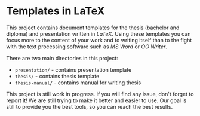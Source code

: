 # Templates in LaTeX

This project contains document templates for the thesis (bachelor and diploma) and presentation written in _LaTeX_. Using these templates you can focus more to the content of your work and to writing itself than to the fight with the text processing software such as _MS Word_ or _OO Writer_.

There are two main directories in this project:
* `presentation/` - contains presentation template
* `thesis/` - contains thesis template
* `thesis-manual/` - contains manual for writing thesis

This project is still work in progress. If you will find any issue, don't forget to report it! We are still trying to make it better and easier to use. Our goal is still to provide you the best tools, so you can reach the best results.
